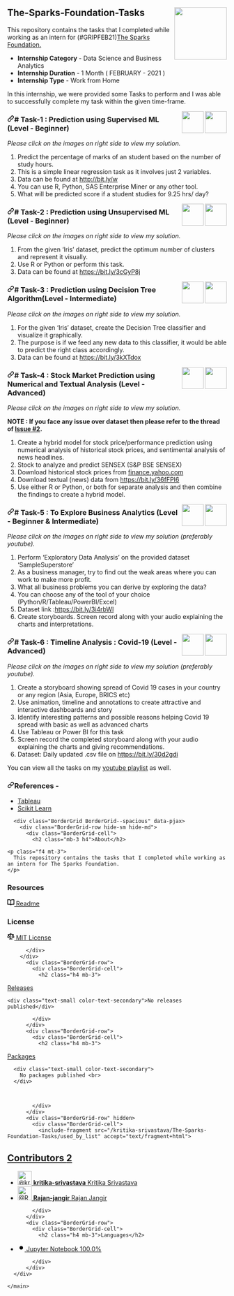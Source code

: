 <article class="markdown-body entry-content container-lg" itemprop="text"><p><a target="_blank" rel="noopener noreferrer" href="https://camo.githubusercontent.com/d61800e0293a2d29f1b65dd9284c0bc60d89fb98eca567ccfc9c34fd5d620119/68747470733a2f2f7777772e746865737061726b73666f756e646174696f6e73696e6761706f72652e6f72672f696d616765732f6c6f676f5f736d616c6c2e706e67"><img align="right" height="120" width="120" src="https://camo.githubusercontent.com/d61800e0293a2d29f1b65dd9284c0bc60d89fb98eca567ccfc9c34fd5d620119/68747470733a2f2f7777772e746865737061726b73666f756e646174696f6e73696e6761706f72652e6f72672f696d616765732f6c6f676f5f736d616c6c2e706e67" data-canonical-src="https://www.thesparksfoundationsingapore.org/images/logo_small.png" style="max-width:100%;"></a></p>
      
# The-Sparks-Foundation-Tasks
This repository contains the tasks that I completed while working as an intern for (#GRIPFEB21)<a href="https://www.thesparksfoundationsingapore.org/" rel="nofollow">The Sparks Foundation.</a>
<ul>
<li><strong>Internship Category</strong> - Data Science and Business Analytics</li>
<li><strong>Internship Duration</strong> - 1 Month ( FEBRUARY - 2021 )</li>
<li><strong>Internship Type</strong> - Work from Home</li>
</ul>
<p>In this internship, we were provided some Tasks to perform and I was able to successfully complete my task within the given time-frame.</p>
<p><a href="https://youtu.be/ePDA-9p19fw" rel="nofollow"><img align="right" height="50" width="50" src="https://camo.githubusercontent.com/565ca6bd4a32647bef7ac9e04ed710ac3c9b08b4c5849eb33e609f5727aad86f/68747470733a2f2f63646e342e69636f6e66696e6465722e636f6d2f646174612f69636f6e732f736f6369616c2d6d656469612d616e642d6c6f676f732d31312f33322f4c6f676f5f596f75747562652d3531322e706e67" data-canonical-src="https://cdn4.iconfinder.com/data/icons/social-media-and-logos-11/32/Logo_Youtube-512.png" style="max-width:100%;"></a>
<a href="https://github.com/kritika-srivastava/The-Sparks-Foundation-Tasks/blob/master/Task-1_Linear_Regression.ipynb"><img align="right" height="50" width="50" src="https://camo.githubusercontent.com/ed1e2cd23eacea0e3063a3b5b8ab76667358e2eef5c546a753f29f30129189a6/68747470733a2f2f63646e342e69636f6e66696e6465722e636f6d2f646174612f69636f6e732f70726f6a6563742d6d616e6167656d656e742d342d322f36352f3136312d3531322e706e67" data-canonical-src="https://cdn4.iconfinder.com/data/icons/project-management-4-2/65/161-512.png" style="max-width:100%;"></a></p>
<h3><a id="user-content--task-1--prediction-using-supervised-ml-level---beginner" class="anchor" aria-hidden="true" href="#-task-1--prediction-using-supervised-ml-level---beginner"><svg class="octicon octicon-link" viewBox="0 0 16 16" version="1.1" width="16" height="16" aria-hidden="true"><path fill-rule="evenodd" d="M7.775 3.275a.75.75 0 001.06 1.06l1.25-1.25a2 2 0 112.83 2.83l-2.5 2.5a2 2 0 01-2.83 0 .75.75 0 00-1.06 1.06 3.5 3.5 0 004.95 0l2.5-2.5a3.5 3.5 0 00-4.95-4.95l-1.25 1.25zm-4.69 9.64a2 2 0 010-2.83l2.5-2.5a2 2 0 012.83 0 .75.75 0 001.06-1.06 3.5 3.5 0 00-4.95 0l-2.5 2.5a3.5 3.5 0 004.95 4.95l1.25-1.25a.75.75 0 00-1.06-1.06l-1.25 1.25a2 2 0 01-2.83 0z"></path></svg></a># Task-1 : Prediction using Supervised ML (Level - Beginner)</h3>
<p><em>Please click on the images on right side to view my solution.</em></p>
<ol>
<li>Predict the percentage of marks of an student based on the number of study hours.</li>
<li>This is a simple linear regression task as it involves just 2 variables.</li>
<li>Data can be found at <a href="http://bit.ly/w" rel="nofollow">http://bit.ly/w</a></li>
<li>You can use R, Python, SAS Enterprise Miner or any other tool.</li>
<li>What will be predicted score if a student studies for 9.25 hrs/ day?</li>
</ol>
<p><a href="https://youtu.be/Uv-d6PRphp4" rel="nofollow"><img align="right" height="50" width="50" src="https://camo.githubusercontent.com/565ca6bd4a32647bef7ac9e04ed710ac3c9b08b4c5849eb33e609f5727aad86f/68747470733a2f2f63646e342e69636f6e66696e6465722e636f6d2f646174612f69636f6e732f736f6369616c2d6d656469612d616e642d6c6f676f732d31312f33322f4c6f676f5f596f75747562652d3531322e706e67" data-canonical-src="https://cdn4.iconfinder.com/data/icons/social-media-and-logos-11/32/Logo_Youtube-512.png" style="max-width:100%;"></a>
<a href="https://github.com/kritika-srivastava/The-Sparks-Foundation-Tasks/blob/master/Task-2_Clustering.ipynb"><img align="right" height="50" width="50" src="https://camo.githubusercontent.com/ed1e2cd23eacea0e3063a3b5b8ab76667358e2eef5c546a753f29f30129189a6/68747470733a2f2f63646e342e69636f6e66696e6465722e636f6d2f646174612f69636f6e732f70726f6a6563742d6d616e6167656d656e742d342d322f36352f3136312d3531322e706e67" data-canonical-src="https://cdn4.iconfinder.com/data/icons/project-management-4-2/65/161-512.png" style="max-width:100%;"></a></p>
<h3><a id="user-content--task-2--prediction-using-unsupervised-ml-level---beginner" class="anchor" aria-hidden="true" href="#-task-2--prediction-using-unsupervised-ml-level---beginner"><svg class="octicon octicon-link" viewBox="0 0 16 16" version="1.1" width="16" height="16" aria-hidden="true"><path fill-rule="evenodd" d="M7.775 3.275a.75.75 0 001.06 1.06l1.25-1.25a2 2 0 112.83 2.83l-2.5 2.5a2 2 0 01-2.83 0 .75.75 0 00-1.06 1.06 3.5 3.5 0 004.95 0l2.5-2.5a3.5 3.5 0 00-4.95-4.95l-1.25 1.25zm-4.69 9.64a2 2 0 010-2.83l2.5-2.5a2 2 0 012.83 0 .75.75 0 001.06-1.06 3.5 3.5 0 00-4.95 0l-2.5 2.5a3.5 3.5 0 004.95 4.95l1.25-1.25a.75.75 0 00-1.06-1.06l-1.25 1.25a2 2 0 01-2.83 0z"></path></svg></a># Task-2 : Prediction using Unsupervised ML (Level - Beginner)</h3>
<p><em>Please click on the images on right side to view my solution.</em></p>
<ol>
<li>From the given ‘Iris’ dataset, predict the optimum number of clusters and represent it visually.</li>
<li>Use R or Python or perform this task.</li>
<li>Data can be found at <a href="https://bit.ly/3cGyP8j" rel="nofollow">https://bit.ly/3cGyP8j</a></li>
</ol>
<p><a href="https://youtu.be/VlBGJgLoGIc" rel="nofollow"><img align="right" height="50" width="50" src="https://camo.githubusercontent.com/565ca6bd4a32647bef7ac9e04ed710ac3c9b08b4c5849eb33e609f5727aad86f/68747470733a2f2f63646e342e69636f6e66696e6465722e636f6d2f646174612f69636f6e732f736f6369616c2d6d656469612d616e642d6c6f676f732d31312f33322f4c6f676f5f596f75747562652d3531322e706e67" data-canonical-src="https://cdn4.iconfinder.com/data/icons/social-media-and-logos-11/32/Logo_Youtube-512.png" style="max-width:100%;"></a>
<a href="https://github.com/kritika-srivastava/The-Sparks-Foundation-Tasks/blob/master/Task-3_Decision_Tree.ipynb"><img align="right" height="50" width="50" src="https://camo.githubusercontent.com/ed1e2cd23eacea0e3063a3b5b8ab76667358e2eef5c546a753f29f30129189a6/68747470733a2f2f63646e342e69636f6e66696e6465722e636f6d2f646174612f69636f6e732f70726f6a6563742d6d616e6167656d656e742d342d322f36352f3136312d3531322e706e67" data-canonical-src="https://cdn4.iconfinder.com/data/icons/project-management-4-2/65/161-512.png" style="max-width:100%;"></a></p>
<h3><a id="user-content--task-3--prediction-using-decision-tree-algorithmlevel---intermediate" class="anchor" aria-hidden="true" href="#-task-3--prediction-using-decision-tree-algorithmlevel---intermediate"><svg class="octicon octicon-link" viewBox="0 0 16 16" version="1.1" width="16" height="16" aria-hidden="true"><path fill-rule="evenodd" d="M7.775 3.275a.75.75 0 001.06 1.06l1.25-1.25a2 2 0 112.83 2.83l-2.5 2.5a2 2 0 01-2.83 0 .75.75 0 00-1.06 1.06 3.5 3.5 0 004.95 0l2.5-2.5a3.5 3.5 0 00-4.95-4.95l-1.25 1.25zm-4.69 9.64a2 2 0 010-2.83l2.5-2.5a2 2 0 012.83 0 .75.75 0 001.06-1.06 3.5 3.5 0 00-4.95 0l-2.5 2.5a3.5 3.5 0 004.95 4.95l1.25-1.25a.75.75 0 00-1.06-1.06l-1.25 1.25a2 2 0 01-2.83 0z"></path></svg></a># Task-3 : Prediction using Decision Tree Algorithm(Level - Intermediate)</h3>
<p><em>Please click on the images on right side to view my solution.</em></p>
<ol>
<li>For the given ‘Iris’ dataset, create the Decision Tree classifier and visualize it graphically.</li>
<li>The purpose is if we feed any new data to this classifier, it would be able to predict the right class accordingly.</li>
<li>Data can be found at <a href="https://bit.ly/3kXTdox" rel="nofollow">https://bit.ly/3kXTdox</a></li>
</ol>
<p><a href="https://youtu.be/sL00unmrVKU" rel="nofollow"><img align="right" height="50" width="50" src="https://camo.githubusercontent.com/565ca6bd4a32647bef7ac9e04ed710ac3c9b08b4c5849eb33e609f5727aad86f/68747470733a2f2f63646e342e69636f6e66696e6465722e636f6d2f646174612f69636f6e732f736f6369616c2d6d656469612d616e642d6c6f676f732d31312f33322f4c6f676f5f596f75747562652d3531322e706e67" data-canonical-src="https://cdn4.iconfinder.com/data/icons/social-media-and-logos-11/32/Logo_Youtube-512.png" style="max-width:100%;"></a>
<a href="https://github.com/kritika-srivastava/The-Sparks-Foundation-Tasks/blob/master/Task-4_Stock_Price.ipynb"><img align="right" height="50" width="50" src="https://camo.githubusercontent.com/ed1e2cd23eacea0e3063a3b5b8ab76667358e2eef5c546a753f29f30129189a6/68747470733a2f2f63646e342e69636f6e66696e6465722e636f6d2f646174612f69636f6e732f70726f6a6563742d6d616e6167656d656e742d342d322f36352f3136312d3531322e706e67" data-canonical-src="https://cdn4.iconfinder.com/data/icons/project-management-4-2/65/161-512.png" style="max-width:100%;"></a></p>
<h3><a id="user-content--task-4--stock-market-prediction-using-numerical-and-textual-analysis-level---advanced" class="anchor" aria-hidden="true" href="#-task-4--stock-market-prediction-using-numerical-and-textual-analysis-level---advanced"><svg class="octicon octicon-link" viewBox="0 0 16 16" version="1.1" width="16" height="16" aria-hidden="true"><path fill-rule="evenodd" d="M7.775 3.275a.75.75 0 001.06 1.06l1.25-1.25a2 2 0 112.83 2.83l-2.5 2.5a2 2 0 01-2.83 0 .75.75 0 00-1.06 1.06 3.5 3.5 0 004.95 0l2.5-2.5a3.5 3.5 0 00-4.95-4.95l-1.25 1.25zm-4.69 9.64a2 2 0 010-2.83l2.5-2.5a2 2 0 012.83 0 .75.75 0 001.06-1.06 3.5 3.5 0 00-4.95 0l-2.5 2.5a3.5 3.5 0 004.95 4.95l1.25-1.25a.75.75 0 00-1.06-1.06l-1.25 1.25a2 2 0 01-2.83 0z"></path></svg></a># Task-4 : Stock Market Prediction using Numerical and Textual Analysis (Level - Advanced)</h3>
<p><em>Please click on the images on right side to view my solution.</em></p>
<p><strong>NOTE : If you face any issue over dataset then please refer to the thread of <a href="https://github.com/kritika-srivastava/The-Sparks-Foundation-Tasks/issues/2">Issue #2</a>.</strong></p>
<ol>
<li>Create a hybrid model for stock price/performance prediction using numerical analysis of historical stock prices, and sentimental analysis of news headlines.</li>
<li>Stock to analyze and predict SENSEX (S&amp;P BSE SENSEX)</li>
<li>Download historical stock prices from <a href="https://finance.yahoo.com/?guccounter=1" rel="nofollow">finance.yahoo.com</a></li>
<li>Download textual (news) data from <a href="https://bit.ly/36fFPI6" rel="nofollow">https://bit.ly/36fFPI6</a></li>
<li>Use either R or Python, or both for separate analysis and then combine the findings to create a hybrid model.</li>
</ol>
<p><a href="https://youtu.be/N4AFlnEoigk" rel="nofollow"><img align="right" height="50" width="50" src="https://camo.githubusercontent.com/565ca6bd4a32647bef7ac9e04ed710ac3c9b08b4c5849eb33e609f5727aad86f/68747470733a2f2f63646e342e69636f6e66696e6465722e636f6d2f646174612f69636f6e732f736f6369616c2d6d656469612d616e642d6c6f676f732d31312f33322f4c6f676f5f596f75747562652d3531322e706e67" data-canonical-src="https://cdn4.iconfinder.com/data/icons/social-media-and-logos-11/32/Logo_Youtube-512.png" style="max-width:100%;"></a>
<a href="https://github.com/kritika-srivastava/The-Sparks-Foundation-Tasks/blob/master/Task-5_Superstore.xlsx"><img align="right" height="50" width="50" src="https://camo.githubusercontent.com/ed1e2cd23eacea0e3063a3b5b8ab76667358e2eef5c546a753f29f30129189a6/68747470733a2f2f63646e342e69636f6e66696e6465722e636f6d2f646174612f69636f6e732f70726f6a6563742d6d616e6167656d656e742d342d322f36352f3136312d3531322e706e67" data-canonical-src="https://cdn4.iconfinder.com/data/icons/project-management-4-2/65/161-512.png" style="max-width:100%;"></a></p>
<h3><a id="user-content--task-5--to-explore-business-analytics-level---beginner--intermediate" class="anchor" aria-hidden="true" href="#-task-5--to-explore-business-analytics-level---beginner--intermediate"><svg class="octicon octicon-link" viewBox="0 0 16 16" version="1.1" width="16" height="16" aria-hidden="true"><path fill-rule="evenodd" d="M7.775 3.275a.75.75 0 001.06 1.06l1.25-1.25a2 2 0 112.83 2.83l-2.5 2.5a2 2 0 01-2.83 0 .75.75 0 00-1.06 1.06 3.5 3.5 0 004.95 0l2.5-2.5a3.5 3.5 0 00-4.95-4.95l-1.25 1.25zm-4.69 9.64a2 2 0 010-2.83l2.5-2.5a2 2 0 012.83 0 .75.75 0 001.06-1.06 3.5 3.5 0 00-4.95 0l-2.5 2.5a3.5 3.5 0 004.95 4.95l1.25-1.25a.75.75 0 00-1.06-1.06l-1.25 1.25a2 2 0 01-2.83 0z"></path></svg></a># Task-5 : To Explore Business Analytics (Level - Beginner &amp; Intermediate)</h3>
<p><em>Please click on the images on right side to view my solution (preferably youtube).</em></p>
<ol>
<li>Perform ‘Exploratory Data Analysis’ on the provided dataset ‘SampleSuperstore’</li>
<li>As a business manager, try to find out the weak areas where you can work to make more profit.</li>
<li>What all business problems you can derive by exploring the data?</li>
<li>You can choose any of the tool of your choice (Python/R/Tableau/PowerBI/Excel)</li>
<li>Dataset link :<a href="https://bit.ly/3i4rbWl" rel="nofollow">https://bit.ly/3i4rbWl</a></li>
<li>Create storyboards. Screen record along with your audio explaining the charts and interpretations.</li>
</ol>
<p><a href="https://youtu.be/PLASL3p3i3Y" rel="nofollow"><img align="right" height="50" width="50" src="https://camo.githubusercontent.com/565ca6bd4a32647bef7ac9e04ed710ac3c9b08b4c5849eb33e609f5727aad86f/68747470733a2f2f63646e342e69636f6e66696e6465722e636f6d2f646174612f69636f6e732f736f6369616c2d6d656469612d616e642d6c6f676f732d31312f33322f4c6f676f5f596f75747562652d3531322e706e67" data-canonical-src="https://cdn4.iconfinder.com/data/icons/social-media-and-logos-11/32/Logo_Youtube-512.png" style="max-width:100%;"></a>
<a href="https://github.com/kritika-srivastava/The-Sparks-Foundation-Tasks/blob/master/Task-6_Covid19.twb"><img align="right" height="50" width="50" src="https://camo.githubusercontent.com/ed1e2cd23eacea0e3063a3b5b8ab76667358e2eef5c546a753f29f30129189a6/68747470733a2f2f63646e342e69636f6e66696e6465722e636f6d2f646174612f69636f6e732f70726f6a6563742d6d616e6167656d656e742d342d322f36352f3136312d3531322e706e67" data-canonical-src="https://cdn4.iconfinder.com/data/icons/project-management-4-2/65/161-512.png" style="max-width:100%;"></a></p>
<h3><a id="user-content--task-6--timeline-analysis--covid-19-level---advanced" class="anchor" aria-hidden="true" href="#-task-6--timeline-analysis--covid-19-level---advanced"><svg class="octicon octicon-link" viewBox="0 0 16 16" version="1.1" width="16" height="16" aria-hidden="true"><path fill-rule="evenodd" d="M7.775 3.275a.75.75 0 001.06 1.06l1.25-1.25a2 2 0 112.83 2.83l-2.5 2.5a2 2 0 01-2.83 0 .75.75 0 00-1.06 1.06 3.5 3.5 0 004.95 0l2.5-2.5a3.5 3.5 0 00-4.95-4.95l-1.25 1.25zm-4.69 9.64a2 2 0 010-2.83l2.5-2.5a2 2 0 012.83 0 .75.75 0 001.06-1.06 3.5 3.5 0 00-4.95 0l-2.5 2.5a3.5 3.5 0 004.95 4.95l1.25-1.25a.75.75 0 00-1.06-1.06l-1.25 1.25a2 2 0 01-2.83 0z"></path></svg></a># Task-6 : Timeline Analysis : Covid-19 (Level - Advanced)</h3>
<p><em>Please click on the images on right side to view my solution (preferably youtube).</em></p>
<ol>
<li>Create a storyboard showing spread of Covid 19 cases in your country or any region (Asia, Europe, BRICS etc)</li>
<li>Use animation, timeline and annotations to create attractive and interactive dashboards and story</li>
<li>Identify interesting patterns and possible reasons helping Covid 19 spread with basic as well as advanced charts</li>
<li>Use Tableau or Power BI for this task</li>
<li>Screen record the completed storyboard along with your audio explaining the charts and giving recommendations.</li>
<li>Dataset: Daily updated .csv file on <a href="https://bit.ly/30d2gdi" rel="nofollow">https://bit.ly/30d2gdi</a></li>
</ol>
<p>You can view all the tasks on my <a href="https://www.youtube.com/playlist?list=PLWA7Ml8Rq3KfV6QSeO_Hr9t0xbfc-Xdg2" rel="nofollow">youtube playlist</a> as well.</p>
<h3><a id="user-content-references--" class="anchor" aria-hidden="true" href="#references--"><svg class="octicon octicon-link" viewBox="0 0 16 16" version="1.1" width="16" height="16" aria-hidden="true"><path fill-rule="evenodd" d="M7.775 3.275a.75.75 0 001.06 1.06l1.25-1.25a2 2 0 112.83 2.83l-2.5 2.5a2 2 0 01-2.83 0 .75.75 0 00-1.06 1.06 3.5 3.5 0 004.95 0l2.5-2.5a3.5 3.5 0 00-4.95-4.95l-1.25 1.25zm-4.69 9.64a2 2 0 010-2.83l2.5-2.5a2 2 0 012.83 0 .75.75 0 001.06-1.06 3.5 3.5 0 00-4.95 0l-2.5 2.5a3.5 3.5 0 004.95 4.95l1.25-1.25a.75.75 0 00-1.06-1.06l-1.25 1.25a2 2 0 01-2.83 0z"></path></svg></a>References -</h3>
<ul>
<li><a href="https://help.tableau.com/v2018.3/offline/en-us/tableau_desktop.pdf" rel="nofollow">Tableau</a></li>
<li><a href="https://scikit-learn.org/stable/" rel="nofollow">Scikit Learn</a></li>
</ul>
</article>
      </div>
  </div>


</div>
    <div class="flex-shrink-0 col-12 col-md-3">
            

      <div class="BorderGrid BorderGrid--spacious" data-pjax>
        <div class="BorderGrid-row hide-sm hide-md">
          <div class="BorderGrid-cell">
            <h2 class="mb-3 h4">About</h2>

    <p class="f4 mt-3">
      This repository contains the tasks that I completed while working as an intern for The Sparks Foundation.
    </p>


  <h3 class="sr-only">Resources</h3>
  <div class="mt-3">
    <a class="muted-link" href="#readme">
      <svg class="octicon octicon-book mr-2" height="16" viewBox="0 0 16 16" version="1.1" width="16" aria-hidden="true"><path fill-rule="evenodd" d="M0 1.75A.75.75 0 01.75 1h4.253c1.227 0 2.317.59 3 1.501A3.744 3.744 0 0111.006 1h4.245a.75.75 0 01.75.75v10.5a.75.75 0 01-.75.75h-4.507a2.25 2.25 0 00-1.591.659l-.622.621a.75.75 0 01-1.06 0l-.622-.621A2.25 2.25 0 005.258 13H.75a.75.75 0 01-.75-.75V1.75zm8.755 3a2.25 2.25 0 012.25-2.25H14.5v9h-3.757c-.71 0-1.4.201-1.992.572l.004-7.322zm-1.504 7.324l.004-5.073-.002-2.253A2.25 2.25 0 005.003 2.5H1.5v9h3.757a3.75 3.75 0 011.994.574z"></path></svg>
      Readme
</a>  </div>

  <h3 class="sr-only">License</h3>
  <div class="mt-3">
    <a href="/kritika-srivastava/The-Sparks-Foundation-Tasks/blob/master/LICENSE" class="muted-link" >
      <svg class="octicon octicon-law mr-2" height="16" viewBox="0 0 16 16" version="1.1" width="16" aria-hidden="true"><path fill-rule="evenodd" d="M8.75.75a.75.75 0 00-1.5 0V2h-.984c-.305 0-.604.08-.869.23l-1.288.737A.25.25 0 013.984 3H1.75a.75.75 0 000 1.5h.428L.066 9.192a.75.75 0 00.154.838l.53-.53-.53.53v.001l.002.002.002.002.006.006.016.015.045.04a3.514 3.514 0 00.686.45A4.492 4.492 0 003 11c.88 0 1.556-.22 2.023-.454a3.515 3.515 0 00.686-.45l.045-.04.016-.015.006-.006.002-.002.001-.002L5.25 9.5l.53.53a.75.75 0 00.154-.838L3.822 4.5h.162c.305 0 .604-.08.869-.23l1.289-.737a.25.25 0 01.124-.033h.984V13h-2.5a.75.75 0 000 1.5h6.5a.75.75 0 000-1.5h-2.5V3.5h.984a.25.25 0 01.124.033l1.29.736c.264.152.563.231.868.231h.162l-2.112 4.692a.75.75 0 00.154.838l.53-.53-.53.53v.001l.002.002.002.002.006.006.016.015.045.04a3.517 3.517 0 00.686.45A4.492 4.492 0 0013 11c.88 0 1.556-.22 2.023-.454a3.512 3.512 0 00.686-.45l.045-.04.01-.01.006-.005.006-.006.002-.002.001-.002-.529-.531.53.53a.75.75 0 00.154-.838L13.823 4.5h.427a.75.75 0 000-1.5h-2.234a.25.25 0 01-.124-.033l-1.29-.736A1.75 1.75 0 009.735 2H8.75V.75zM1.695 9.227c.285.135.718.273 1.305.273s1.02-.138 1.305-.273L3 6.327l-1.305 2.9zm10 0c.285.135.718.273 1.305.273s1.02-.138 1.305-.273L13 6.327l-1.305 2.9z"></path></svg>
        MIT License
    </a>
  </div>

          </div>
        </div>
          <div class="BorderGrid-row">
            <div class="BorderGrid-cell">
              <h2 class="h4 mb-3">
  <a href="/kritika-srivastava/The-Sparks-Foundation-Tasks/releases" class="link-gray-dark no-underline ">
    Releases
</a></h2>

    <div class="text-small color-text-secondary">No releases published</div>

            </div>
          </div>
          <div class="BorderGrid-row">
            <div class="BorderGrid-cell">
              <h2 class="h4 mb-3">
  <a href="/users/kritika-srivastava/packages?repo_name=The-Sparks-Foundation-Tasks" class="link-gray-dark no-underline ">
    Packages <span title="0" hidden="hidden" class="Counter ">0</span>
</a></h2>


      <div class="text-small color-text-secondary">
        No packages published <br>
      </div>



            </div>
          </div>
          <div class="BorderGrid-row" hidden>
            <div class="BorderGrid-cell">
              <include-fragment src="/kritika-srivastava/The-Sparks-Foundation-Tasks/used_by_list" accept="text/fragment+html">
</include-fragment>
            </div>
          </div>
          <div class="BorderGrid-row">
            <div class="BorderGrid-cell">
              <h2 class="h4 mb-3">
  <a href="/kritika-srivastava/The-Sparks-Foundation-Tasks/graphs/contributors" class="link-gray-dark no-underline ">
    Contributors <span title="2" class="Counter ">2</span>
</a></h2>


    
  <ul class="list-style-none ">
      <li class="mb-2 d-flex">
        <a class="mr-2" data-hovercard-type="user" data-hovercard-url="/users/kritika-srivastava/hovercard" data-octo-click="hovercard-link-click" data-octo-dimensions="link_type:self" href="/kritika-srivastava">
          <img class="d-block avatar-user" src="https://avatars.githubusercontent.com/u/43489864?s=64&amp;v=4" width="32" height="32" alt="@kritika-srivastava" />
</a>          <span class="flex-self-center flex-auto min-width-0 css-truncate css-truncate-target width-fit">
            <a class="link-gray-dark no-underline flex-self-center" href="/kritika-srivastava">
              <strong>kritika-srivastava</strong>
              <span class="text-gray">Kritika Srivastava</span>
</a>          </span>
      </li>
      <li class="mb-2 d-flex">
        <a class="mr-2" data-hovercard-type="user" data-hovercard-url="/users/Rajan-jangir/hovercard" data-octo-click="hovercard-link-click" data-octo-dimensions="link_type:self" href="/Rajan-jangir">
          <img class="d-block avatar-user" src="https://avatars.githubusercontent.com/u/62979795?s=64&amp;v=4" width="32" height="32" alt="@Rajan-jangir" />
</a>          <span class="flex-self-center flex-auto min-width-0 css-truncate css-truncate-target width-fit">
            <a class="link-gray-dark no-underline flex-self-center" href="/Rajan-jangir">
              <strong>Rajan-jangir</strong>
              <span class="text-gray">Rajan Jangir</span>
</a>          </span>
      </li>
  </ul>



            </div>
          </div>
          <div class="BorderGrid-row">
            <div class="BorderGrid-cell">
              <h2 class="h4 mb-3">Languages</h2>
<div class="mb-2">
  <span class="Progress ">
    <span itemprop="keywords" aria-label="Jupyter Notebook 100.0" style="background-color: #DA5B0B;width: 100.0%;" class="Progress-item "></span>
</span></div>
<ul class="list-style-none">
    <li class="d-inline">
      <a class="d-inline-flex flex-items-center flex-nowrap link-gray no-underline text-small mr-3" href="/kritika-srivastava/The-Sparks-Foundation-Tasks/search?l=jupyter-notebook"  data-ga-click="Repository, language stats search click, location:repo overview">
        <svg class="octicon octicon-dot-fill mr-2" style="color:#DA5B0B;" viewBox="0 0 16 16" version="1.1" width="16" height="16" aria-hidden="true"><path fill-rule="evenodd" d="M8 4a4 4 0 100 8 4 4 0 000-8z"></path></svg>
        <span class="text-gray-dark text-bold mr-1">Jupyter Notebook</span>
        <span>100.0%</span>
      </a>
    </li>
</ul>

            </div>
          </div>
      </div>

</div></div></div>



  </div>
</div>

    </main>
  </div>

  </div>
